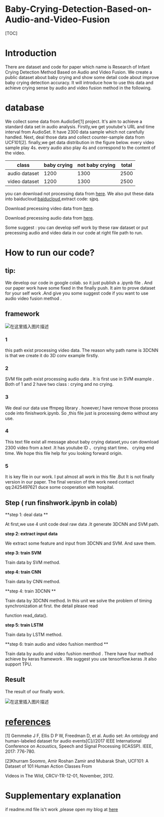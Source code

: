 # Baby-Crying-Detection-Based-on-Audio-and-Video-Fusion



[TOC]



# Introduction

 There are  dataset and code for paper which name is Research of Infant Crying Detection Method Based on Audio and Video Fusion. We create a public dataset about baby crying and  show some detail  code about  improve baby crying detection accuracy. It will introduce how to use this data and  achieve crying sense by audio and video fusion  method in the following.





#  database 

We collect some data from AudioSet[1] project. It's aim to achieve a  standard data set in audio analysis. Firstly,we get youtube's URL and time interval from  AudioSet. It have 2300  data  sample  which not carefully handled. Next, deal those data and collect counter-sample data from UCF101[2]. finally,we get data distribution in the figure below. every video sample play  4s. every audio  also play 4s and  correspond to the content of the video.

| class         | baby crying | not baby crying | total |
| ------------- | ----------- | --------------- | ----- |
| audio dataset | 1200        | 1300            | 2500  |
| video dataset | 1200        | 1300            | 2500  |

you can download not processing data from  [here](https://drive.google.com/drive/folders/1DtA4jHovhmXTTyxqgjBVBKHSed9-whgT). We also  put these data into baiducloud:[baiducloud](https://pan.baidu.com/s/15TMa9GjYcWiUQJZDUQkB7A),extract code: sjpq.

  Download precessing  video data from [here](https://drive.google.com/drive/folders/1Bl-f6wEj_j5QbNH8t6aFX5EJ5cyYCIwe?usp=sharing).

 Download precessing  audio data from [here](https://drive.google.com/drive/folders/1Bl-f6wEj_j5QbNH8t6aFX5EJ5cyYCIwe?usp=sharing).

Some suggest  :  you can develop  self work by these raw dataset  or put precessing audio and video data in our code at right file path to run.



#  How to run our code?

## tip:

We develop our code in google colab. so it just  publish a .ipynb file . And our paper  work have some fixed  in the finally push. It aim to prove dataset for your self work .And give you some suggest code if you want to use audio video fusion method .

 ## framework 

![在这里插入图片描述](https://img-blog.csdnimg.cn/20200504173936373.png?x-oss-process=image/watermark,type_ZmFuZ3poZW5naGVpdGk,shadow_10,text_aHR0cHM6Ly9ibG9nLmNzZG4ubmV0L2xpdXBlbmcxOTk3MDExOQ==,size_16,color_FFFFFF,t_70)

###  1 

 this path exist processing video data. The reason why  path  name is 3DCNN is that we create it do 3D conv example firstly.

###  2

SVM file path exist processing audio data . It is first use in SVM example . Both of 1 and 2 have two class : crying and no crying.

###  3 

 We deal our data  use ffmpeg  library . however,I have remove those process code into finishwork.ipynb. So ,this file just is processing demo  without any use.

###  4 

  This text file exist all message about baby crying dataset,you can download 2300 video from a.text .It has youtube ID 、crying start time、 crying end time.  We hope this file help for you looking forward origin.

###  5 

It is key file  in our work. I put almost all work in this file .But  It is not finally version in our paper.  The final version of the work need contact qq:2425497621 duce some  cooperation with hospital.

##  Step ( run finshwork.ipynb in colab)



**step 1: deal data ** 

At first,we use  4 unit  code  deal  raw  data .It generate  3DCNN and SVM path.

**step 2: extract  input data** 

 We extract some feature and input from 3DCNN and SVM. And save them.

**step 3:  train SVM** 

 Train data by SVM  method.

**step 4:  train CNN** 

 Train data by CNN method.

**step 4:  train 3DCNN ** 

 Train data by 3DCNN method. In this unit we solve the problem of timing synchronization  at first. the detail please read 

function read_data().



**step 5:  train LSTM** 

 Train data by LSTM method.

**step 6:  train audio and video fushion menthod ** 

 Train data by audio and video fushion menthod . There have four  method achieve by keras framework . We suggest you use tensorflow.keras .It also support TPU. 



##   Result

The result of our finally work.

![在这里插入图片描述](https://img-blog.csdnimg.cn/2020050417400116.png?x-oss-process=image/watermark,type_ZmFuZ3poZW5naGVpdGk,shadow_10,text_aHR0cHM6Ly9ibG9nLmNzZG4ubmV0L2xpdXBlbmcxOTk3MDExOQ==,size_16,color_FFFFFF,t_70)



# [references](https://blog.csdn.net/liupeng19970119/article/details/105920607)



[1] Gemmeke J F, Ellis D P W, Freedman D, et al. Audio set: An ontology and human-labeled dataset for audio events[C]//2017 IEEE International Conference on Acoustics, Speech and Signal Processing (ICASSP). IEEE, 2017: 776-780.

[2]Khurram Soomro, Amir Roshan Zamir and Mubarak Shah, UCF101: A Dataset of 101 Human Action Classes From 

Videos in The Wild, CRCV-TR-12-01, November, 2012.



#  Supplementary explanation

if readme.md file is't work ,please open my blog  at [here](https://github.com/pliang279/awesome-multimodal-ml#courses)
